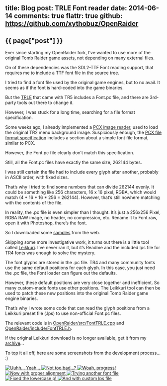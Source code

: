 title: Blog
post: TRLE Font reader
date: 2014-06-14
comments: true
flattr: true
github: https://github.com/xythobuz/OpenRaider
---

## {{ page["post"] }}
<!--%
from datetime import datetime
date = datetime.strptime(page["date"], "%Y-%m-%d").strftime("%B %d, %Y")
print "*Posted at %s.*" % date
%-->

Ever since starting my OpenRaider fork, I’ve wanted to use more of the original Tomb Raider game assets, not depending on many external files.

On of these dependencies was the SDL2-TTF Font reading support, that requires me to include a TTF font file in the source tree.

I tried to find a font file used by the original game engines, but to no avail. It seems as if the font is hard-coded into the game binaries.

But the [TRLE](http://www.tombraiderchronicles.com/tr5/editor/trle.html) that came with TR5 includes a Font.pc file, and there are 3rd-party tools out there to change it.

However, I was stuck for a long time, searching for a file format specification.

Some weeks ago, I already implemented a [PCX image reader](https://github.com/xythobuz/OpenRaider/blob/master/src/utils/pcx.cpp), used to load the original TR2 menu background image. Suspiciously enough, the [PCX file format specification](http://bespin.org/~qz/pc-gpe/pcx.txt) includes a section about a simple font file format, similar to PCX.

However, the Font.pc file clearly don’t match this specification.

Still, all the Font.pc files have exactly the same size, 262144 bytes.

I was still certain the file had to include every glyph after another, probably in ASCII order, with fixed sizes.

That’s why I tried to find some numbers that can divide 262144 evenly. It could be something like 256 characters, 16 x 16 pixel, RGBA, which would match (4 * 16 * 16 * 256 = 262144). However, that’s still nowhere matching with the contents of the file.

In reality, the .pc file is even simpler than I thought. It’s just a 256x256 Pixel, RGBA RAW image, no header, no compression, etc. Rename it to Font.raw, open it with Photoshop, there’s the font.

So I downloaded some [samples](http://www.trsearch.org/Media.php?action=getlist&typeid=75) from the web.

Skipping some more investigative work, it turns out there is a little tool called [Leikkuri](http://trep.trlevel.de/en/downloads.html). I’ve never ran it, but it’s Readme and the included lps file for TR4 fonts was enough to solve the mystery.

The font glyphs are stored in the .pc file. TR4 and many community fonts use the same default positions for each glyph. In this case, you just need the .pc file, the Font loader can figure out the defaults.

However, these default positions are very close together and inefficient. So many custom-made fonts use other positions. The Leikkuri tool can then be used to patch these new positions into the original Tomb Raider game engine binaries.

That’s why I wrote some code that can read the glyph positions from a Leikkuri preset file (.lps) to use non-official Font.pc files.

The relevant code is in [OpenRaider/src/FontTRLE.cpp](https://github.com/xythobuz/OpenRaider/blob/master/src/FontTRLE.cpp) and [OpenRaider/include/FontTRLE.h](https://github.com/xythobuz/OpenRaider/blob/master/include/FontTRLE.h).

If the original Leikkuri download is no longer available, get it from my [archive](archive.html)...

To top it all off, here are some screenshots from the development process... :)

<div class="lightgallery">
    <a href="img/trle_1.png">
        <img src="img/trle_1_small.png" alt="Uuhh... Yeah...">
    </a>
    <a href="img/trle_2.png">
        <img src="img/trle_2_small.png" alt="Not too bad...?">
    </a>
    <a href="img/trle_3.png">
        <img src="img/trle_3_small.png" alt="Woah, progress!">
    </a>
    <a href="img/trle_4.png">
        <img src="img/trle_4_small.png" alt="Now with proper alignment">
    </a>
    <a href="img/trle_5.png">
        <img src="img/trle_5_small.png" alt="Trying another font file">
    </a>
    <a href="img/trle_6.png">
        <img src="img/trle_6_small.png" alt="Fixed the lowercase p!">
    </a>
    <a href="img/trle_7.png">
        <img src="img/trle_7_small.png" alt="And with custom lps file">
    </a>
</div>

